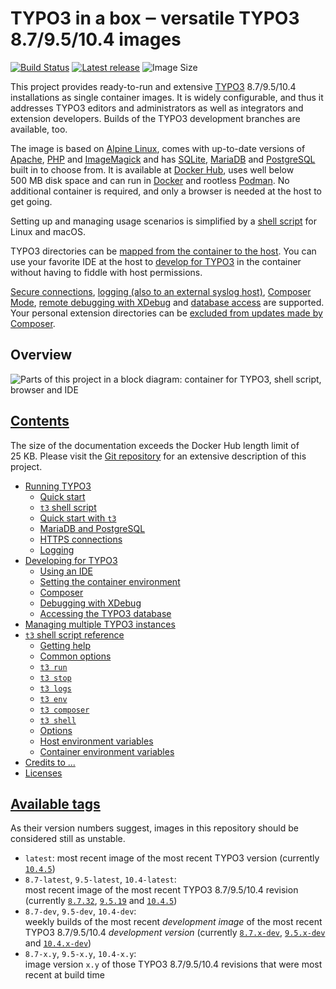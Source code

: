 # TYPO3 in a box ‒ versatile TYPO3 8.7/9.5/10.4 images

[![Build Status](https://travis-ci.com/undecaf/typo3-in-a-box.svg?branch=master)](https://travis-ci.com/undecaf/typo3-in-a-box)
[![Latest release](https://img.shields.io/github/release/undecaf/typo3-in-a-box.svg)](https://github.com/undecaf/typo3-in-a-box)
![Image Size](https://img.shields.io/endpoint?url=https%3A%2F%2Fdocker-size.modus-operandi.workers.dev%2Fundecaf%2Ftypo3-in-a-box%2Ftags%2Flatest)

This project provides ready-to-run and extensive
[TYPO3](https://typo3.org/)&nbsp;8.7/9.5/10.4 installations as single container images.
It is widely configurable, and thus it addresses TYPO3 editors and administrators
as well as integrators and extension developers. Builds of the TYPO3 development
branches are available, too.

The image is based on [Alpine Linux](https://alpinelinux.org/), comes
with up-to-date versions of [Apache](https://httpd.apache.org/),
[PHP](https://php.net/) and [ImageMagick](https://www.imagemagick.org/) 
and has [SQLite](https://www.sqlite.org/), [MariaDB](https://mariadb.org/) and
[PostgreSQL](https://www.postgresql.org/) built in to choose from.
It is available at [Docker Hub](https://hub.docker.com/r/undecaf/typo3-in-a-box),
uses well below 500&nbsp;MB disk space and can run in
[Docker](https://www.docker.com/) and rootless [Podman](https://podman.io/).
No additional container is required, and only a browser is needed
at the host to get going.


Setting up and managing usage scenarios is simplified by a
[shell script](https://github.com/undecaf/typo3-in-a-box#t3-shell-script-reference) for Linux and macOS.

TYPO3 directories can be 
[mapped from the container to the host](https://github.com/undecaf/typo3-in-a-box#using-an-ide).
You can use your favorite IDE at the host to
[develop for TYPO3](https://github.com/undecaf/typo3-in-a-box#developing-for-typo3) in the container without having to
fiddle with host permissions.

[Secure connections](https://github.com/undecaf/typo3-in-a-box#https-connections),
[logging (also to an external syslog host)](https://github.com/undecaf/typo3-in-a-box#logging),
[Composer Mode](https://docs.typo3.org/m/typo3/guide-installation/master/en-us/ExtensionInstallation/Index.html#install-extension-with-composer),
[remote debugging with XDebug](https://github.com/undecaf/typo3-in-a-box#debugging-with-xdebug) and
[database access](https://github.com/undecaf/typo3-in-a-box#accessing-the-typo3-database) are supported.
Your personal extension directories can be
[excluded from updates made by Composer](https://github.com/undecaf/typo3-in-a-box#preventing-composer-from-overwriting-your-changes).


## Overview

![Parts of this project in a block diagram: container for TYPO3, shell script, browser and IDE](https://undecaf.github.io/typo3-in-a-box/img/overview.png)


## [Contents](https://github.com/undecaf/typo3-in-a-box#contents)

The size of the documentation exceeds the Docker Hub length limit of 25&nbsp;KB.
Please visit the [Git repository](https://github.com/undecaf/typo3-in-a-box#typo3-in-a-box--versatile-typo3-8795104-images) for an extensive description of this project.

-   [Running TYPO3](https://github.com/undecaf/typo3-in-a-box#running-typo3)
    -   [Quick start](https://github.com/undecaf/typo3-in-a-box#quick-start)
    -   [`t3` shell script](https://github.com/undecaf/typo3-in-a-box#t3-shell-script)
    -   [Quick start with `t3`](https://github.com/undecaf/typo3-in-a-box#quick-start-with-t3)
    -   [MariaDB and PostgreSQL](https://github.com/undecaf/typo3-in-a-box#mariadb-and-postgresql)
    -   [HTTPS connections](https://github.com/undecaf/typo3-in-a-box#https-connections)
    -   [Logging](https://github.com/undecaf/typo3-in-a-box#logging)
-   [Developing for TYPO3](https://github.com/undecaf/typo3-in-a-box#developing-for-typo3)
    -   [Using an IDE](https://github.com/undecaf/typo3-in-a-box#using-an-ide)
    -   [Setting the container environment](https://github.com/undecaf/typo3-in-a-box#setting-the-container-environment)
    -   [Composer](https://github.com/undecaf/typo3-in-a-box#composer)
    -   [Debugging with XDebug](https://github.com/undecaf/typo3-in-a-box#debugging-with-xdebug)
    -   [Accessing the TYPO3 database](https://github.com/undecaf/typo3-in-a-box#accessing-the-typo3-database)
-   [Managing multiple TYPO3 instances](https://github.com/undecaf/typo3-in-a-box#managing-multiple-typo3-instances)
-   [`t3` shell script reference](https://github.com/undecaf/typo3-in-a-box#t3-shell-script-reference)
    -   [Getting help](https://github.com/undecaf/typo3-in-a-box#getting-help)
    -   [Common options](https://github.com/undecaf/typo3-in-a-box#common-options)
    -   [`t3 run`](https://github.com/undecaf/typo3-in-a-box#t3-run)
    -   [`t3 stop`](https://github.com/undecaf/typo3-in-a-box#t3-stop)
    -   [`t3 logs`](https://github.com/undecaf/typo3-in-a-box#t3-logs)
    -   [`t3 env`](https://github.com/undecaf/typo3-in-a-box#t3-env)
    -   [`t3 composer`](https://github.com/undecaf/typo3-in-a-box#t3-composer)
    -   [`t3 shell`](https://github.com/undecaf/typo3-in-a-box#t3-shell)
    -   [Options](https://github.com/undecaf/typo3-in-a-box#options)
    -   [Host environment variables](https://github.com/undecaf/typo3-in-a-box#host-environment-variables)
    -   [Container environment variables](https://github.com/undecaf/typo3-in-a-box#container-environment-variables)
-   [Credits to ...](https://github.com/undecaf/typo3-in-a-box#credits-to-)
-   [Licenses](https://github.com/undecaf/typo3-in-a-box#licenses)


## [Available tags](https://hub.docker.com/r/undecaf/typo3-in-a-box/tags)

As their version numbers suggest, images in this repository should be 
considered still as unstable.

-   `latest`: most recent image of the most recent TYPO3 version 
    (currently [`10.4.5`](https://packagist.org/packages/typo3/cms#v10.4.5))
-   `8.7-latest`, `9.5-latest`, `10.4-latest`:  
    most recent image of the most recent TYPO3&nbsp;8.7/9.5/10.4
    revision (currently [`8.7.32`](https://packagist.org/packages/typo3/cms#v8.7.32),
    [`9.5.19`](https://packagist.org/packages/typo3/cms#v9.5.19) and
    [`10.4.5`](https://packagist.org/packages/typo3/cms#v10.4.5))
-   `8.7-dev`, `9.5-dev`, `10.4-dev`:  
    weekly builds of the most recent _development image_ of the most
    recent TYPO3&nbsp;8.7/9.5/10.4 _development version_ (currently
    [`8.7.x-dev`](https://packagist.org/packages/typo3/cms#dev-TYPO3_8-7),
    [`9.5.x-dev`](https://packagist.org/packages/typo3/cms#9.5.x-dev) and
    [`10.4.x-dev`](https://packagist.org/packages/typo3/cms#dev-master))
-   `8.7-x.y`, `9.5-x.y`, `10.4-x.y`:  
    image version `x.y` of those TYPO3&nbsp;8.7/9.5/10.4 revisions that were most
    recent at build time
